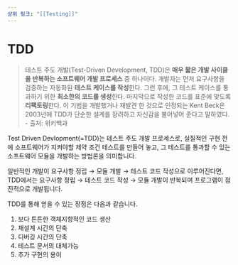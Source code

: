 ```yaml
---
상위 링크: "[[Testing]]"
---
```

# TDD
> 테스트 주도 개발(Test-Driven Development, TDD)은 **매우 짧은 개발 사이클을 반복하는 소프트웨어 개발 프로세스** 중 하나이다. 개발자는 먼저 요구사항을 검증하는 자동화된 **테스트 케이스를 작성**한다. 그런 후에, 그 테스트 케이스를 통과하기 위한 **최소한의 코드를 생성**한다. 마지막으로 작성한 코드를 표준에 맞도록 **리팩토링**한다. 이 기법을 개발했거나 재발견 한 것으로 인정되는 Kent Beck은 2003년에 TDD가 단순한 설계를 장려하고 자신감을 불어넣어 준다고 말하였다. - 출처: 위키백과

Test Driven Devlopment(=TDD)는 테스트 주도 개발 프로세스로, 실질적인 구현 전에 소프트웨어가 지켜야할 제약 조건 테스트를 만들어 놓고, 그 테스트를 통과할 수 있는 소프트웨어 모듈을 개발하는 방법론을 의미합니다.

일반적인 개발이 요구사항 정립 → 모듈 개발 → 테스트 코드 작성으로 이루어진다면, TDD에서는 요구사항 정립 → 테스트 코드 작성 → 모듈 개발이 반복되며 프로그램이 점진적으로 개발됩니다.

TDD를 통해 얻을 수 있는 장점은 다음과 같습니다.

1. 보다 튼튼한 객체지향적인 코드 생산
2. 재설계 시간의 단축
3. 디버깅 시간의 단축
4. 테스트 문서의 대체가능
5. 추가 구현의 용이

